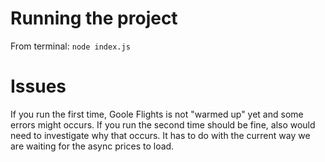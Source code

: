 # Running the project
From terminal: `node index.js`

# Issues
If you run the first time, Goole Flights is not "warmed up" yet and some errors might occurs. If you run the second time should be fine, also would need to investigate why that occurs.
It has to do with the current way we are waiting for the async prices to load.